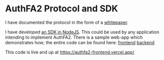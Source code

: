 # AuthFA2 Protocol and SDK
I have documented the protocol in the form of a [whitepaper][NFT-Auth WP].

I have developed [an SDK in NodeJS][AuthFA2 NodeJS SDK]. This could be used by any application intending to implement AuthFA2. There is a sample web-app which demonstrates how; the entire code can be found here: [frontend][Frontend Code] [backend][Auth Server Code]

This code is live and up at https://authfa2-frontend.vercel.app/

[NFT-Auth WP]: <https://www.notion.so/ankitshubham/NFT-Auth-Protocol-4de9641932a24ec3a59665adc97b3ebb>
[AuthFA2 NodeJS SDK]: <https://www.npmjs.com/package/authfa2>
[Demo App]: <https://authfa2-frontend.vercel.app/>
[Demo Backend]: <https://authfa2-backend.herokuapp.com/>
[Auth Server Code]: <https://github.com/ankitshubham97/authfa2/tree/main/auth-server>
[Frontend Code]: <https://github.com/ankitshubham97/authfa2/tree/main/frontend>
